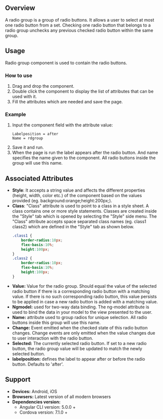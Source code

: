 ## Overview 
A radio group is a group of radio buttons. It allows a user to select at most one radio button from a set. Checking one radio button that belongs to a radio group unchecks any previous checked radio button within the same group.

## Usage
Radio group component is used to contain the radio buttons.

### How to use  
1. Drag and drop the component. 
2. Double click the component to display the list of attributes that can be used with it.
3. Fill the attributes which are needed and save the page.

### Example 
1. Input the component field with the attribute value:
    ``` 
    Labelposition = after
    Name = rdgroup
    ```
2. Save it and run.
3. When the page is run the label appears after the radio button. And name specifies the name given to the component. All radio buttons inside the group will use this name.

## Associated Attributes
- **Style**: It accepts a string value and affects the different properties (height, width, color etc.) of the component based on the values provided (eg. background:orange;height:200px;).
- **Class**: "Class" attribute is used to point to a class in a style sheet. A class contains one or more style statements. Classes are created inside the "Style" tab which is opened by selecting the "Style" side menu. The "Class" attribute accepts space separated class names (eg. class1 class2) which are defined in the "Style" tab as shown below.
    ```css
    .class1 {
        border-radius:10px;
        flex-basis:10%;
        height:100px;
    }
    .class2 {
        border-radius:10px;
        flex-basis:10%;
        height:100px;
    }
- **Value:** Value for the radio group. Should equal the value of the selected radio button if there is a corresponding radio button with a matching value. If there is no such corresponding radio button, this value persists to be applied in case a new radio button is added with a matching value.
- **Ngmodel:** used for two-way data binding. The ng-model attribute is used to bind the data in your model to the view presented to the user.
- **Name:** attribute used to group radios for unique selection. All radio buttons inside this group will use this name.
- **Change:** Event emitted when the checked state of this radio button changes. Change events are only emitted when the value changes due to user interaction with the radio button.
- **Selected:** The currently selected radio button. If set to a new radio button, the radio group value will be updated to match the newly selected button.
- **labelposition:** defines the label to appear after or before the radio button. Defaults to 'after'.

## Support
- **Devices:** Android, iOS
- **Browsers:**  Latest version of all modern browsers
- **Dependencies version:** 
    - Angular CLI version: 5.0.0 + 
    - Cordova version: 7.1.0 +

